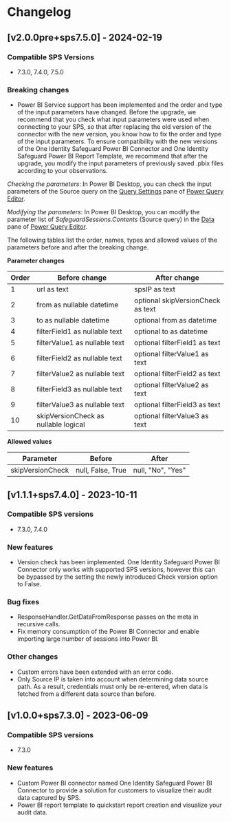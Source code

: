 # Changelog

## [v2.0.0pre+sps7.5.0] - 2024-02-19

### Compatible SPS Versions

* 7.3.0, 7.4.0, 7.5.0

### Breaking changes

* Power BI Service support has been implemented and the order and type of the input parameters have changed. Before the upgrade, we recommend that you check what input parameters were used when connecting to your SPS, so that after replacing the old version of the connector with the new version, you know how to fix the order and type of the input parameters. To ensure compatibility with the new versions of the One Identity Safeguard Power BI Connector and One Identity Safeguard Power BI Report Template, we recommend that after the upgrade, you modify the input parameters of previously saved .pbix files according to your observations.

*Checking the parameters*: In Power BI Desktop, you can check the input parameters of the Source query on the [Query Settings] pane of [Power Query Editor].

*Modifying the parameters*: In Power BI Desktop, you can modify the parameter list of *SafeguardSessions.Contents* (Source query) in the [Data] pane of [Power Query Editor].

The following tables list the order, names, types and allowed values of the parameters before and after the breaking change.

**Parameter changes**

| **Order** | **Before change**                    | **After change**                  |
|-----------|--------------------------------------|-----------------------------------|
|         1 | url as text                          | spsIP as text                     |
|         2 | from as nullable datetime            | optional skipVersionCheck as text |
|         3 | to as nullable datetime              | optional from as datetime         |
|         4 | filterField1 as nullable text        | optional to as datetime           |
|         5 | filterValue1 as nullable text        | optional filterField1 as text     |
|         6 | filterField2 as nullable text        | optional filterValue1 as text     |
|         7 | filterValue2 as nullable text        | optional filterField2 as text     |
|         8 | filterField3 as nullable text        | optional filterValue2 as text     |
|         9 | filterValue3 as nullable text        | optional filterField3 as text     |
|        10 | skipVersionCheck as nullable logical | optional filterValue3 as text     |       

**Allowed values**

| **Parameter**    | **Before**        | **After**         |
|------------------|-------------------|-------------------|
| skipVersionCheck | null, False, True | null, "No", "Yes" |

## [v1.1.1+sps7.4.0] - 2023-10-11

### Compatible SPS versions

* 7.3.0, 7.4.0

### New features

* Version check has been implemented. One Identity Safeguard Power BI Connector only works with supported SPS versions, however this can be bypassed by the setting the newly introduced Check version option to False.

### Bug fixes

* ResponseHandler.GetDataFromResponse passes on the meta in recursive calls.
* Fix memory consumption of the Power BI Connector and enable importing large number of sessions into Power BI.

### Other changes

* Custom errors have been extended with an error code.
* Only Source IP is taken into account when determining data source path. As a result, credentials must only be re-entered, when data is fetched from a different data source than before.

## [v1.0.0+sps7.3.0] - 2023-06-09

### Compatible SPS versions

* 7.3.0

### New features

* Custom Power BI connector named One Identity Safeguard Power BI Connector to provide a solution for customers to visualize their audit data captured by SPS.
* Power BI report template to quickstart report creation and visualize your audit data.

<!-- Links -->

[Power Query Editor]: https://learn.microsoft.com/en-us/power-bi/transform-model/desktop-query-overview#power-query-editor
[Data]: https://learn.microsoft.com/en-us/power-bi/transform-model/desktop-query-overview#the-center-data-pane
[Query Settings]: https://learn.microsoft.com/en-us/power-bi/transform-model/desktop-query-overview#the-right-query-settings-pane

<!-- Links END -->